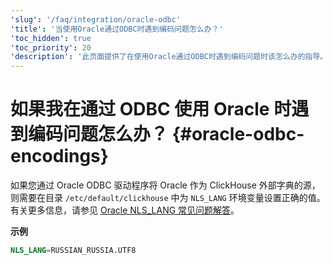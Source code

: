 ```yaml
---
'slug': '/faq/integration/oracle-odbc'
'title': '当使用Oracle通过ODBC时遇到编码问题怎么办？'
'toc_hidden': true
'toc_priority': 20
'description': '此页面提供了在使用Oracle通过ODBC时遇到编码问题时该怎么办的指导。'
---
```





# 如果我在通过 ODBC 使用 Oracle 时遇到编码问题怎么办？ {#oracle-odbc-encodings}

如果您通过 Oracle ODBC 驱动程序将 Oracle 作为 ClickHouse 外部字典的源，则需要在目录 `/etc/default/clickhouse` 中为 `NLS_LANG` 环境变量设置正确的值。有关更多信息，请参见 [Oracle NLS_LANG 常见问题解答](https://www.oracle.com/technetwork/products/globalization/nls-lang-099431.html)。

**示例**

```sql
NLS_LANG=RUSSIAN_RUSSIA.UTF8
```
